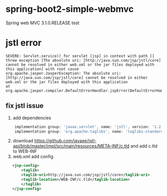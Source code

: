 # spring-boot2-simple-webmvc

Spring web MVC 3.1.0.RELEASE test

# jstl error

    SEVERE: Servlet.service() for servlet [jsp] in context with path [] threw exception [The absolute uri: [http://java.sun.com/jsp/jstl/core] cannot be resolved in either web.xml or the jar files deployed with this application] with root cause
    org.apache.jasper.JasperException: The absolute uri: [http://java.sun.com/jsp/jstl/core] cannot be resolved in either web.xml or the jar files deployed with this application
    at org.apache.jasper.compiler.DefaultErrorHandler.jspError(DefaultErrorHandler.java:55)

## fix jstl issue

1. add dependencies
```groovy
    implementation group: 'javax.servlet', name: 'jstl', version: '1.2'
    implementation group: 'org.apache.taglibs', name: 'taglibs-standard-impl', version: '1.2.5'
```
2. download https://github.com/javaee/jstl-api/blob/master/impl/src/main/resources/META-INF/c.tld and add c.tld to WEB-INF
3. web.xml add config
```xml
   <jsp-config>
       <taglib>
       <taglib-uri>http://java.sun.com/jsp/jstl/core</taglib-uri>
       <taglib-location>/WEB-INF/c.tld</taglib-location>
       </taglib>
   </jsp-config>
``` 

